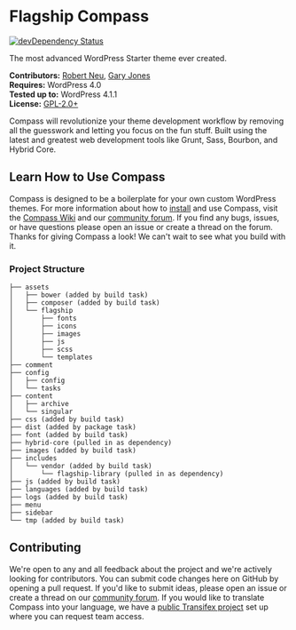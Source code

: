 # Flagship Compass

[![devDependency Status](https://david-dm.org/FlagshipWP/compass/dev-status.svg)](https://david-dm.org/FlagshipWP/compass#info=devDependencies)

The most advanced WordPress Starter theme ever created.

__Contributors:__ [Robert Neu](https://github.com/robneu), [Gary Jones](https://github.com/GaryJones)  
__Requires:__ WordPress 4.0  
__Tested up to:__ WordPress 4.1.1  
__License:__ [GPL-2.0+](http://www.gnu.org/licenses/gpl-2.0.html)  

Compass will revolutionize your theme development workflow by removing all the guesswork and letting you focus on the fun stuff. Built using the latest and greatest web development tools like Grunt, Sass, Bourbon, and Hybrid Core.

## Learn How to Use Compass

Compass is designed to be a boilerplate for your own custom WordPress themes. For more information about how to [install](https://github.com/FlagshipWP/compass/wiki/Installing-Compass) and use Compass, visit the [Compass Wiki](https://github.com/FlagshipWP/compass/wiki) and our [community forum](http://community.flagshipwp.com/category/compass). If you find any bugs, issues, or have questions please open an issue or create a thread on the forum. Thanks for giving Compass a look! We can't wait to see what you build with it.

### Project Structure

    ├── assets
    │   ├── bower (added by build task)
    │   ├── composer (added by build task)
    │   └── flagship
    │       ├── fonts
    │       ├── icons
    │       ├── images
    │       ├── js
    │       ├── scss
    │       └── templates
    ├── comment
    ├── config
    │   ├── config
    │   └── tasks
    ├── content
    │   ├── archive
    │   └── singular
    ├── css (added by build task)
    ├── dist (added by package task)
    ├── font (added by build task)
    ├── hybrid-core (pulled in as dependency)
    ├── images (added by build task)
    ├── includes
    │   └── vendor (added by build task)
    │       └── flagship-library (pulled in as dependency)
    ├── js (added by build task)
    ├── languages (added by build task)
    ├── logs (added by build task)
    ├── menu
    ├── sidebar
    └── tmp (added by build task)

## Contributing

We're open to any and all feedback about the project and we're actively looking for contributors. You can submit code changes here on GitHub by opening a pull request. If you'd like to submit ideas, please open an issue or create a thread on our [community forum](http://community.flagshipwp.com/category/compass). If you would like to translate Compass into your language, we have a [public Transifex project](https://www.transifex.com/projects/p/flagship-compass/) set up where you can request team access.
